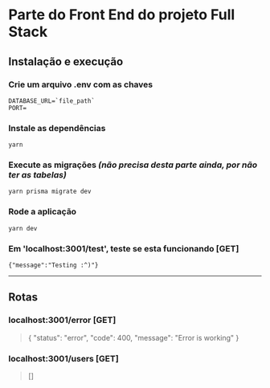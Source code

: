 # **Parte do Front End do projeto Full Stack**

## Instalação e execução

### Crie um arquivo .env com as chaves

```
DATABASE_URL=`file_path`
PORT=

```

### Instale as dependências

```
yarn
```

### Execute as migrações _(não precisa desta parte ainda, por não ter as tabelas)_

```
yarn prisma migrate dev
```

### Rode a aplicação

```
yarn dev
```

### Em 'localhost:3001/test', teste se esta funcionando [GET]

```
{"message":"Testing :^)"}
```

---

## Rotas

### localhost:3001/error [GET]

> {
> "status": "error",
> "code": 400,
> "message": "Error is working"
> }

### localhost:3001/users [GET]

> []
